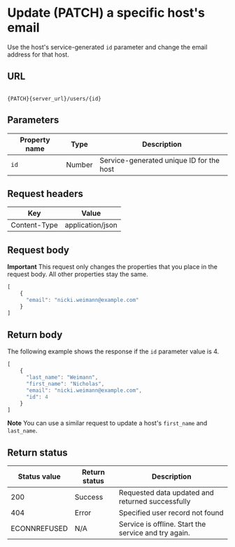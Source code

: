 # Update (PATCH) a specific host's email

Use the host's service-generated `id` parameter and change the email address for that host.

## URL

```shell

{PATCH}{server_url}/users/{id}
```

## Parameters

| Property name | Type | Description |
| ------------- | ----------- | ----------- |
| `id` | Number | Service-generated unique ID for the host |

## Request headers

| Key | Value |
|---|---|
| Content-Type | application/json |

## Request body

**Important** This request only changes the properties that you place in the request body. All other properties stay the same.

```js
[
    {
      "email": "nicki.weimann@example.com"      
    }
]
```

## Return body

The following example shows the response if the `id` parameter value is 4.

```js
[
    {
      "last_name": "Weimann",
      "first_name": "Nicholas",
      "email": "nicki.weimann@example.com",
      "id": 4
    }
]
```

**Note** You can use a similar request to update a host's `first_name` and `last_name`.

## Return status

| Status value | Return status | Description |
| ------------- | ----------- | ----------- |
| 200 | Success | Requested data updated and returned successfully |
| 404 | Error | Specified user record not found |
| ECONNREFUSED | N/A | Service is offline. Start the service and try again. |
